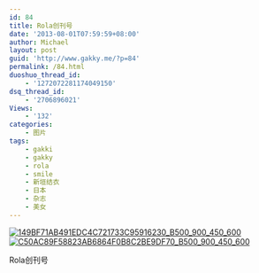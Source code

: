 ```yaml
---
id: 84
title: Rola创刊号
date: '2013-08-01T07:59:59+08:00'
author: Michael
layout: post
guid: 'http://www.gakky.me/?p=84'
permalink: /84.html
duoshuo_thread_id:
    - '1272072281174049150'
dsq_thread_id:
    - '2706896021'
Views:
    - '132'
categories:
    - 图片
tags:
    - gakki
    - gakky
    - rola
    - smile
    - 新垣结衣
    - 日本
    - 杂志
    - 美女
---
```


[![149BF71AB491EDC4C721733C95916230_B500_900_450_600](http://www.yui-aragaki.org/wp-content/uploads/img/149BF71AB491EDC4C721733C95916230_B500_900_450_600.jpeg)](http://www.yui-aragaki.org/wp-content/uploads/img/149BF71AB491EDC4C721733C95916230_B1280_1280_450_600.jpeg) [![C50AC89F58823AB6864F0B8C2BE9DF70_B500_900_450_600](http://www.yui-aragaki.org/wp-content/uploads/img/C50AC89F58823AB6864F0B8C2BE9DF70_B500_900_450_600.jpeg)](http://www.yui-aragaki.org/wp-content/uploads/img/C50AC89F58823AB6864F0B8C2BE9DF70_B1280_1280_450_600.jpeg)

Rola创刊号